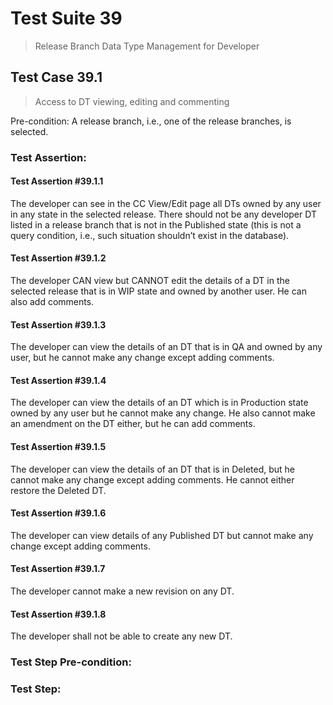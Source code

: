 # Test Suite 39

> Release Branch Data Type Management for Developer


## Test Case 39.1

> Access to DT viewing, editing and commenting

Pre-condition: A release branch, i.e., one of the release branches, is selected.


### Test Assertion:

#### Test Assertion #39.1.1
The developer can see in the CC View/Edit page all DTs owned by any user in any state in the selected release. There should not be any developer DT listed in a release branch that is not in the Published state (this is not a query condition, i.e., such situation shouldn’t exist in the database).

#### Test Assertion #39.1.2
The developer CAN view but CANNOT edit the details of a DT in the selected release that is in WIP state and owned by another user. He can also add comments.

#### Test Assertion #39.1.3
The developer can view the details of an DT that is in QA and owned by any user, but he cannot make any change except adding comments.

#### Test Assertion #39.1.4
The developer can view the details of an DT which is in Production state owned by any user but he cannot make any change. He also cannot make an amendment on the DT either, but he can add comments.

#### Test Assertion #39.1.5
The developer can view the details of an DT that is in Deleted, but he cannot make any change except adding comments. He cannot either restore the Deleted DT.

#### Test Assertion #39.1.6
The developer can view details of any Published DT but cannot make any change except adding comments.

#### Test Assertion #39.1.7
The developer cannot make a new revision on any DT.

#### Test Assertion #39.1.8
The developer shall not be able to create any new DT.

### Test Step Pre-condition:



### Test Step: